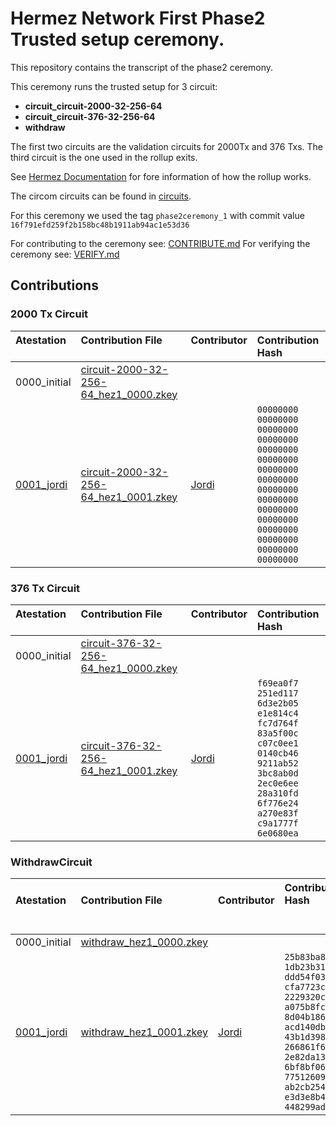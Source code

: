 # Hermez Network First Phase2 Trusted setup ceremony.

This repository contains the transcript of the phase2 ceremony.

This ceremony runs the trusted setup for 3 circuit:

* **circuit_circuit-2000-32-256-64**
* **circuit_circuit-376-32-256-64**
* **withdraw**

The first two circuits are the validation circuits for 2000Tx and 376 Txs.  The third circuit is the one used in the rollup exits.

See [Hermez Documentation](https://docs.hermez.io/#/) for fore information of how the rollup works.

The circom circuits can be found in [circuits](https://github.com/hermeznetwork/circuits).

For this ceremony we used the tag `phase2ceremony_1` with commit value  `16f791efd259f2b158bc48b1911ab94ac1e53d36`

For contributing to the ceremony see: [CONTRIBUTE.md]()
For verifying the ceremony see: [VERIFY.md]()

## Contributions

### 2000 Tx Circuit

| Atestation<br>&nbsp; | Contribution File<br>&nbsp; | Contributor<br>&nbsp; | Contribution Hash &nbsp; &nbsp; &nbsp; &nbsp; &nbsp; &nbsp; |
|:-----|:------------ |:-----|:--------------------------------------|
| 0000_initial | [circuit-2000-32-256-64_hez1_0000.zkey](https://hermez.s3-eu-west-1.amazonaws.com/circuit-2000-32-256-64_hez1_0000.zkey)     | |
| [0001_jordi](https://github.com/hermeznetwork/phase2ceremony_1/tree/main/0001_jordi) | [circuit-2000-32-256-64_hez1_0001.zkey](https://hermez.s3-eu-west-1.amazonaws.com/circuit-2000-32-256-64_hez1_0001.zkey)     | [Jordi](https://keybase.io/jbaylina)  | `00000000 00000000`<br>`00000000 00000000`<br>`00000000 00000000`<br>`00000000 00000000`<br>`00000000 00000000`<br>`00000000 00000000`<br>`00000000 00000000`<br>`00000000 00000000`|

### 376 Tx Circuit

| Atestation<br>&nbsp; | Contribution File<br>&nbsp; | Contributor<br>&nbsp; | Contribution Hash &nbsp; &nbsp; &nbsp; &nbsp; |
|:-----|:------------ |:-----|:--------------------------------------|
| 0000_initial | [circuit-376-32-256-64_hez1_0000.zkey](https://hermez.s3-eu-west-1.amazonaws.com/circuit-376-32-256-64_hez1_0000.zkey)     | |
| [0001_jordi](https://github.com/hermeznetwork/phase2ceremony_1/tree/main/0001_jordi) | [circuit-376-32-256-64_hez1_0001.zkey](https://hermez.s3-eu-west-1.amazonaws.com/circuit-376-32-256-64_hez1_0001.zkey)     | [Jordi](https://keybase.io/jbaylina)  | `f69ea0f7 251ed117`<br>`6d3e2b05 e1e814c4`<br>`fc7d764f 83a5f00c`<br>`c07c0ee1 0140cb46`<br>`9211ab52 3bc8ab0d`<br>`2ec0e6ee 28a310fd`<br>`6f776e24 a270e83f`<br>`c9a1777f 6e0680ea`|


### WithdrawCircuit

| Atestation<br>&nbsp; | Contribution File<br>&nbsp; | Contributor<br>&nbsp; | Contribution Hash &nbsp; &nbsp; &nbsp; &nbsp; &nbsp; &nbsp; &nbsp; &nbsp; &nbsp; &nbsp; &nbsp; &nbsp;&nbsp; &nbsp; <br> &nbsp; |
|:-----|:------------ |:-----|:--------------------------------------|
| 0000_initial | [withdraw_hez1_0000.zkey](https://hermez.s3-eu-west-1.amazonaws.com/withdraw_hez1_0000.zkey)     | |
| [0001_jordi](https://github.com/hermeznetwork/phase2ceremony_1/tree/main/0001_jordi) | [withdraw_hez1_0001.zkey](https://hermez.s3-eu-west-1.amazonaws.com/withdraw_hez1_0001.zkey)     | [Jordi](https://keybase.io/jbaylina)  |     `25b83ba8 1db23b31`<br>`ddd54f03 cfa7723c`<br>`2229320c a075b8fc`<br>`8d04b186 acd140db`<br>`43b1d398 266861f6`<br>`2e82da13 6bf8bf06`<br>`77512609 ab2cb254`<br>`e3d3e8b4 448299ad`|

